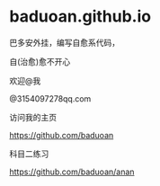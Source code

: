 # baduoan.github.io
巴多安外挂，编写自愈系代码，

自(治愈)愈不开心

欢迎@我

@3154097278qq.com

访问我的主页
 
 https://github.com/baduoan

科目二练习

https://github.com/baduoan/anan


